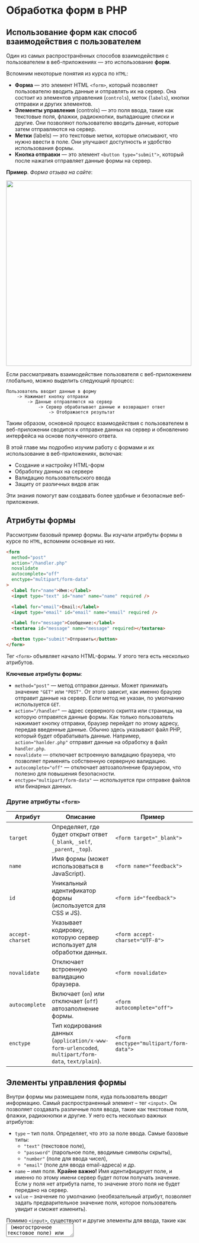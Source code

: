 # Обработка форм в PHP

## Использование форм как способ взаимодействия с пользователем

Один из самых распространённых способов взаимодействия с пользователем в веб-приложениях — это использование **форм**.

Вспомним некоторые понятия из курса по `HTML`:

- **Форма** — это элемент HTML `<form>`, который позволяет пользователю вводить данные и отправлять их на сервер. Она состоит из элементов управления (`controls`), меток (`labels`), кнопки отправки и других элементов.
- **Элементы управления** (controls) — это поля ввода, такие как текстовые поля, флажки, радиокнопки, выпадающие списки и другие. Они позволяют пользователю вводить данные, которые затем отправляются на сервер.
- **Метки** (labels) — это текстовые метки, которые описывают, что нужно ввести в поле. Они улучшают доступность и удобство использования формы.
- **Кнопка отправки** — это элемент `<button type="submit">`, который после нажатия отправляет данные формы на сервер.

**Пример**. _Форма отзыва на сайте_:

<img src="https://imgur.com/hL2yQkl.png" width="500" />

Если рассматривать взаимодействие пользователя с веб-приложением глобально, можно выделить следующий процесс:

```
Пользователь вводит данные в форму
    -> Нажимает кнопку отправки
        -> Данные отправляются на сервер
            -> Сервер обрабатывает данные и возвращает ответ
                -> Отображается результат
```

Таким образом, основной процесс взаимодействия с пользователем в веб-приложении сводится к отправке данных на сервер и обновлению интерфейса на основе полученного ответа.

В этой главе мы подробно изучим работу с формами и их использование в веб-приложениях, включая:

- Создание и настройку HTML-форм
- Обработку данных на сервере
- Валидацию пользовательского ввода
- Защиту от различных видов атак

Эти знания помогут вам создавать более удобные и безопасные веб-приложения.

## Атрибуты формы

Рассмотрим базовый пример формы. Вы изучали атрибуты формы в курсе по `HTML`, вспомним основные из них.

```html
<form
  method="post"
  action="/handler.php"
  novalidate
  autocomplete="off"
  enctype="multipart/form-data"
>
  <label for="name">Имя:</label>
  <input type="text" id="name" name="name" required />

  <label for="email">Email:</label>
  <input type="email" id="email" name="email" required />

  <label for="message">Сообщение:</label>
  <textarea id="message" name="message" required></textarea>

  <button type="submit">Отправить</button>
</form>
```

Тег `<form>` объявляет начало HTML-формы. У этого тега есть несколько атрибутов.

**Ключевые атрибуты формы**:

- `method="post"` — метод отправки данных. Может принимать значение `"GET"` или `"POST"`. От этого зависит, как именно браузер отправит данные на сервер. Если метод не указан, по умолчанию используется `GET`.
- `action="/handler"` — адрес серверного скрипта или страницы, на которую отправятся данные формы. Как только пользователь нажимает кнопку отправки, браузер перейдет по этому адресу, передав введенные данные. Обычно здесь указывают файл PHP, который будет обрабатывать данные. Например, `action="hanlder.php"` отправит данные на обработку в файл `handler.php`.
- `novalidate` — отключает встроенную валидацию браузера, что позволяет применять собственную серверную валидацию.
- `autocomplete="off"` — отключает автозаполнение браузером, что полезно для повышения безопасности.
- `enctype="multipart/form-data"` — используется при отправке файлов или бинарных данных.

### Другие атрибуты `<form>`

| Атрибут          | Описание                                                                                           | Пример                                 |
| ---------------- | -------------------------------------------------------------------------------------------------- | -------------------------------------- |
| `target`         | Определяет, где будет открыт ответ (`_blank`, `_self`, `_parent`, `_top`).                         | `<form target="_blank">`               |
| `name`           | Имя формы (может использоваться в JavaScript).                                                     | `<form name="feedback">`               |
| `id`             | Уникальный идентификатор формы (используется для CSS и JS).                                        | `<form id="feedback">`                 |
| `accept-charset` | Указывает кодировку, которую сервер использует для обработки данных.                               | `<form accept-charset="UTF-8">`        |
| `novalidate`     | Отключает встроенную валидацию браузера.                                                           | `<form novalidate>`                    |
| `autocomplete`   | Включает (`on`) или отключает (`off`) автозаполнение формы.                                        | `<form autocomplete="off">`            |
| `enctype`        | Тип кодирования данных (`application/x-www-form-urlencoded`, `multipart/form-data`, `text/plain`). | `<form enctype="multipart/form-data">` |

## Элементы управления формы

Внутри формы мы размещаем поля, куда пользователь вводит информацию. Самый распространенный элемент – тег `<input>`. Он позволяет создавать различные поля ввода, такие как текстовые поля, флажки, радиокнопки и другие. У него есть несколько важных атрибутов:

- `type` – тип поля. Определяет, что это за поле ввода. Самые базовые типы:
  - `"text"` (текстовое поле),
  - `"password"` (парольное поле, вводимые символы скрыты),
  - `"number"` (поле для ввода чисел),
  - `"email"` (поле для ввода email-адреса) и др.
- `name` – имя поля. **Крайне важно!** Имя идентифицирует поле, и именно по этому имени сервер будет потом получать значение. Если у поля нет атрибута name, то значение этого поля не будет передано на сервер.
- `value` – значение по умолчанию (необязательный атрибут, позволяет задать предварительное значение поля, которое пользователь увидит и сможет изменить).

Помимо `<input>`, существуют и другие элементы для ввода, такие как <textarea> (многострочное текстовое поле) или элементы выбора (`<select>`, чекбоксы `<input type="checkbox">`, переключатели `<input type="radio">`). Мы рассмотрим их в следующих главах.

## Отправка формы

Рассмотрим форму для отправки комментария на сайт.

**Пример.** _Форма отправки комментария_

```html
<form action="/handler.php" method="get">
  <label for="name">Имя:</label>
  <input type="text" id="name" name="name" required />

  <label for="email">Email:</label>
  <input type="email" id="email" name="email" required />

  <label for="message">Сообщение:</label>
  <textarea id="message" name="message" required></textarea>

  <button type="submit">Отправить</button>
</form>
```

Когда пользователь заполняет форму и нажимает кнопку **Отправить**, данные из полей ввода отправляются на сервер по указанному URL (`action`). В данном случае, когда пользователь заполнит эти поля и нажмет **"Отправить"**, браузер перейдет по адресу `handler.php`, передав данные из формы

#### Важность атрибута `name`

Как было сказано ранее, атрибут `name` является ключевым для отправки данных на сервер. Он определяет **ключ**, под которым данные будут переданы на сервер. **Например**:

- `name="email"` — данные из этого поля будут отправлены с ключом `email`.

Если пользователь ввёл `email: john@gmail.com`, сервер получит данные в виде пары:

```http
email=john@gmail.com
```

> [!IMPORTANT]
> Если данные не имеют атрибута `name`, они не будут отправлены на сервер.

## Методы отправки данных

HTML-формы поддерживают два основных метода передачи данных (атрибут `method`):

1. **GET**
2. **POST**

### Метод `GET`

> [!NOTE]  
> Метод `GET` используется для получения данных. Он не должен изменять состояние сервера и не подходит для передачи конфиденциальных данных.

Метод `GET` отправляет данные через `URL` (адресную строку). Это означает, что все пары "имя=значение" отправляемых полей приклеиваются к адресу страницы в формате `"query parameters"` (параметры запроса).

#### Что происходит при отправке данных методом `GET`?

1. Предположим, пользователь ввел следующие данные в форму:

   - `name: John`
   - `email: john@gmail.com`
   - `message: Hello World`

2. Браузер берет адрес из `action` (например, `handler.php`) и добавляет к нему вопросительный знак `?`, после которого перечисляет все поля и их значения в формате `имя=значение`, разделяя пары амперсандом `&` если полей несколько

3. В итоге, браузер отправит данные на сервер в виде URL-строки:

   ```http
   https://my-site.com/handler.php?name=John&email=john%40gmail.com&message=Hello%20World
   ```

**В данном примере**:

- `?` — разделитель URL и данных.
- `&` — разделитель между параметрами.
- Спецсимволы (`@`, пробел) кодируются (`%40`, `%20`).

Как упоминалось ранее, ключи данных формируются на основе атрибута `name` каждого поля формы.

<img src="https://imgur.com/WwPdtd1.png" width="500" /> [^1]

#### Характерные особенности метода `GET`

- Данные видны в адресной строке после отправки (их может увидеть пользователь и даже скопировать этот URL).
- Объем данных ограничен длиной URL. В разных браузерах максимальная длина URL может быть разной, но обычно она составляет 2048 символов.
- **Подходит** для **поисковых запросов, фильтров, сортировки**. Например, `/search?query=apple`, `/products?category=phones`, `/products?sort=price`.
- **Не подходит** для **отправки больших данных или конфиденциальной информации**, например паролей. Поскольку данные видны в адресе, они остаются в истории браузера, могут попасть в логи сервера или быть просмотрены посторонними.

### Метод `POST`

> [!NOTE]  
> Метод `POST` используется для отправки данных. Он подходит для передачи больших объёмов информации и защищает данные от утечки в URL.

Метод `POST` отправляет данные _"невидимо"_, в теле HTTP-запроса. При нажатии кнопки браузер формирует запрос к серверу, но параметры не прикрепляет к URL, а вкладывает внутрь (в так называемое _тело запроса_).

#### Что происходит при отправке данных методом `GET`?

1. Предположим, пользователь ввел следующие данные в форму:

   - `name: John`
   - `email: john@gmail.com`
   - `message: Hello World`

2. Браузер обращается на указанный в `action` адрес и отправляет данные в теле запроса:

   ```http
   POST /submit HTTP/1.1
   Content-Type: application/x-www-form-urlencoded

   name=John&email=john@gmail.com&message=Hello%20World
   ```

3. В отличие от `GET`, данные скрыты и не отображаются в URL.

#### Особенности метода POST:

- Данные не видны в адресной строке и не сохраняются в истории. Это более безопасно для передачи, например, паролей или личных сообщений пользователя.
- Нет жесткого ограничения на объем данных (формально ограничение гораздо больше, определяется настройками сервера). Поэтому POST используют для больших форм, файл-аплоадов и т.д.
- URL остается _"чистым"_. Нельзя напрямую поделиться ссылкой с уже заполненными данными.
- **Подходит** для **форм регистрации, авторизации, отправки файлов**.
- **Не подходит**, если данные должны быть доступны через URL (например, для поиска).

### Что выбрать: `GET` или `POST`?

| Метод  | Когда использовать                              | Когда не использовать                                |
| ------ | ----------------------------------------------- | ---------------------------------------------------- |
| `GET`  | Поисковые запросы, фильтры, сортировка          | Отправка больших данных, конфиденциальная информация |
| `POST` | Формы регистрации, авторизации, отправка файлов | Поисковые запросы, фильтры, сортировка               |

## Получение и обработка данных

Мы научились создавать форму и знаем, как она отправляет данные. Теперь переходим к самому важному — приему и обработке данных на стороне сервера с помощью PHP.

Предположим, у нас уже есть HTML-форма (например, как в примере выше), которая отправляет данные на некий PHP-скрипт (в атрибуте `action`). Как же нам вытащить отправленные значения внутри этого скрипта?

### Получение данных из формы

PHP обрабатывает данные, отправленные формой, через **суперглобальные массивы**.

**Суперглобальные массивы** — это массивы в PHP, которые доступны в любом месте скрипта и содержат различные данные, такие как данные формы, заголовки, сессии и другие.

Основные суперглобалы для форм: `$_GET` и `$_POST`. Они автоматически заполняются PHP при переходе на страницу-обработчик:

- Если форма отправлена с `method="get"`, данные будут доступны в массиве `$_GET` (каждое поле: `$_GET['имя_поля']`).
- Если форма отправлена с `method="post"`, данные будут доступны в массиве `$_POST` (каждое поле: `$_POST['имя_поля']`).
- Кроме того, для файлов существует массив `$_FILES`, который рассмотрим в дальнейших главах.

Рассмотрим форму отправки отзыва и получение данных из неё.

**Пример**. _Форма отправки отзыва_

```html
<form action="/handler.php">
  <label for="name">Имя:</label>
  <input type="text" id="name" name="name" required />

  <label for="email">Email:</label>
  <input type="email" id="email" name="email" required />

  <label for="message">Сообщение:</label>
  <textarea id="message" name="message" required></textarea>

  <button type="submit">Отправить</button>
</form>
```

#### Получение данных из формы методом `GET`

Если в форме указан метод `GET` (`<form action="/handler.php" method="get">`), данные будут доступны в массиве `$_GET`.

**Пример**. _Получение данных из формы методом `GET`_

```php
$name = $_GET['name']; // Получаем значение поля name
$email = $_GET['email']; // Получаем значение поля email
$message = $_GET['message']; // Получаем значение поля message
```

#### Получение данных из формы методом `POST`

Если в форме указан метод `POST` (`<form action="/handler.php" method="post">`), данные будут доступны в массиве `$_POST`.

**Пример**. _Получение данных из формы методом `POST`_

```php
// handler.php
$name = $_POST['name']; // Получаем значение поля name
$email = $_POST['email']; // Получаем значение поля email
$message = $_POST['message']; // Получаем значение поля message
```

> [!TIP]
> В PHP разница методов проявляется только в том, из какого массива брать данные (`$_GET` или `$_POST`). _Например_, сменив метод формы c `GET` на `POST`, нужно использовать `$_POST['name']` вместо `$_GET['name']`.

## Обработка данных формы

Обычно PHP-скрипт, обрабатывающий форму, выполняет следующие шаги.

Разберем на примере формы отправки отзыва (_как в примере выше_).

### Проверка, была ли форма отправлена

Перед тем, как обработать данные формы, необходимо проверить, была ли форма отправлена. Есть множество способов проверить, была ли форма отправлена, но наиболее распространенный — проверка если был отправлен запрос методом `POST`.

`$_SERVER` - это суперглобальный массив, который содержит информацию о сервере и текущем запросе. `$_SERVER['REQUEST_METHOD']` содержит метод запроса (GET, POST, PUT, DELETE и т. д.).

```php
// 1. Проверяем, была ли форма отправлена
if ($_SERVER['REQUEST_METHOD'] === 'POST') {
  // Форма отправлена
}
```

### Получение данных из формы

После того, как мы убедились, что форма отправлена, следующим шагом является получение данных из формы. Мы уже рассмотрели, как это сделать с помощью суперглобальных массивов `$_GET` и `$_POST`.

```php
// 1. Проверяем, была ли форма отправлена
if ($_SERVER['REQUEST_METHOD'] === 'POST') {
    // 2. Получаем данные из формы
    $formData = [
        'name' => $_POST['name'],
        'email' => $_POST['email'],
        'message' => $_POST['message'],
    ];
}
```

### Обработка данных

После получения данных из формы, мы можем их обработать. Например, сохранить в базу данных, отправить на почту, вывести на экран и т. д.

```php
// 1. Проверяем, была ли форма отправлена
if ($_SERVER['REQUEST_METHOD'] === 'POST') {
    // 2. Получаем данные из формы
    $formData = [
        'name' => $_POST['name'],
        'email' => $_POST['email'],
        'message' => $_POST['message'],
    ];

    // 4. Делаем что-то с данными
    // Например, сохраняем в базу данных
    // Или отправляем на почту
    // Или выводим на экран
}
```

### Отправка ответа

После обработки данных, мы можем отправить ответ пользователю. Например, вывести сообщение об успешной отправке или перенаправить на другую страницу.

```php
// 1. Проверяем, была ли форма отправлена
if ($_SERVER['REQUEST_METHOD'] === 'POST') {
    // 2. Получаем данные из формы
    $formData = [
        'name' => $_POST['name'],
        'email' => $_POST['email'],
        'message' => $_POST['message'],
    ];

    // 4. Делаем что-то с данными
    // Например, сохраняем в базу данных
    // Или отправляем на почту
    // Или выводим на экран

    // 5. Отправляем ответ пользователю
    echo 'Данные успешно отправлены!';
}
```

### Где именно обрабатывать данные?

Выше был рассмотрен обработчик формы. Первый вопрос, который может возникнуть: _в каком именно месте принимать данные_? То есть, что именно указать в атрибуте `action` формы?

> [!TIP]
> Напомним, что атрибут `action` формы указывает URL, куда отправляются данные.

Есть множество хороших практик, пока не изучены другие принципы разработки веб-приложений, рекомендуется обрабатывать данные формы в том же файле, где находится сама форма. Это позволит нам быстро протестировать отправку данных и убедиться, что всё работает корректно.

**Пример**. _Обработка данных формы в том же файле_

```php
<?php
// index.php

// 1. Проверяем, была ли форма отправлена
if ($_SERVER['REQUEST_METHOD'] === 'POST') {
    // 2. Получаем данные из формы
    $formData = [
        'name' => $_POST['name'],
        'email' => $_POST['email'],
        'message' => $_POST['message'],
    ];

    // 4. Делаем что-то с данными
    // Например, сохраняем в базу данных
    // Или отправляем на почту
    // Или выводим на экран
}
?>
```

При желании можно вынести обработку данных в отдельный файл, например, `handler.php`, подключив его к основному файлу с формой.

**Пример**. _Обработка данных формы в отдельном файле_

```php
<?php

// handler.php

if ($_SERVER['REQUEST_METHOD'] === 'POST') {
    $formData = [
        'name' => $_POST['name'],
        'email' => $_POST['email'],
        'message' => $_POST['message'],
    ];

    // Делаем что-то с данными
    // Например, сохраняем в базу данных
    // Или отправляем на почту
    // Или выводим на экран
}
?>
```

```php
<?php
// index.php

// Подключаем обработчик
require_once 'handler.php';
?>

<!-- Форма -->
<form action="/index.php" method="post">
  <!-- Поля формы -->
</form>
```

Очень частой практикой является указание `action` с помощью суперглобального массива `$_SERVER['PHP_SELF']`. Это позволяет отправлять данные на тот же файл, где находится форма.

Если форма находится в файле `index.php`, то `$_SERVER['PHP_SELF']` вернет `/index.php`.
Если форма находится в файле `handler.php`, то `$_SERVER['PHP_SELF']` вернет `/handler.php`.

То есть, если сменится адрес файла, форма будет отправлять данные на новый адрес.

**Пример**. _Использование `$_SERVER['PHP_SELF']`_

```php
<?php require_once 'handler.php'; ?>

<form action="<?php echo $_SERVER['PHP_SELF']; ?>" method="post">
  <!-- Поля формы -->
</form>
```

[^1]: _HTML Form_. programiz [online resource]. Available at: https://www.programiz.com/html/form
